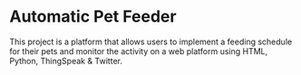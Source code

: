 # Automatic Pet Feeder
This project is a platform that allows users to implement a feeding schedule for their pets and monitor the activity on a web platform using HTML, Python, ThingSpeak & Twitter.
